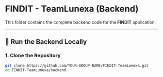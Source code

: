 # FINDIT - TeamLunexa (Backend)

This folder contains the complete backend code for the **FINDIT** application.

---

## 🚀 Run the Backend Locally

### 1. Clone the Repository
```bash
git clone https://github.com/YOUR-GROUP-NAME/FINDIT-TeamLunexa.git
cd FINDIT-TeamLunexa/backend
